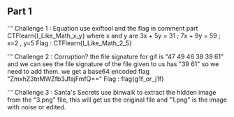 ## Part 1

''' Challenge 1 : Equation
use exiftool and the flag in comment part
CTFlearn{I_Like_Math_x_y} where x and y are 
3x + 5y = 31 ; 7x + 9y = 59 ; x=2 , y=5
Flag : CTFlearn{I_Like_Math_2_5}

''' Challenge 2 : Corruption?
the file signature for gif is "47 49 46 38 39 61" and we can see the file signature of the file given to us has "39 61" so we need to add them.
we get a base64 encoded flag "ZmxhZ3tnMWZfb3JfajFmfQ==" 
Flag : flag{g1f_or_j1f}

''' Challenge 3 : Santa's Secrets
use binwalk to extract the hidden image from the "3.png" file, this will get us the original file and "1.png" is the image with noise or edited.
